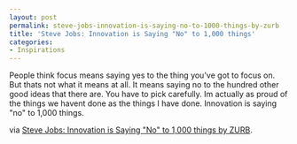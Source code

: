 ```yaml
---
layout: post
permalink: steve-jobs-innovation-is-saying-no-to-1000-things-by-zurb
title: 'Steve Jobs: Innovation is Saying "No" to 1,000 things'
categories:
- Inspirations
---
```



People think focus means saying yes to the thing you've got to focus on. But thats not what it means at all. It means saying no to the hundred other good ideas that there are. You have to pick carefully. Im actually as proud of the things we havent done as the things I have done. Innovation is saying "no" to 1,000 things.


via [Steve Jobs: Innovation is Saying "No" to 1,000 things by ZURB](http://zurb.com/article/744/steve-jobs-innovation-is-saying-no-to-1-0).
